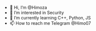 - 👋 Hi, I’m @Himoza
- 👀 I’m interested in Security
- 🌱 I’m currently learning C++, Python, JS
- 📫 How to reach me Telegram @Himo07

<!---
Himoza/Himoza is a ✨ special ✨ repository because its `README.md` (this file) appears on your GitHub profile.
You can click the Preview link to take a look at your changes.
--->
